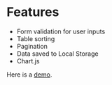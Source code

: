 # Features
- Form validation for user inputs
- Table sorting
- Pagination
- Data saved to Local Storage
- Chart.js

Here is a [demo](http://gorankolak.github.io/angular-movie-database/).